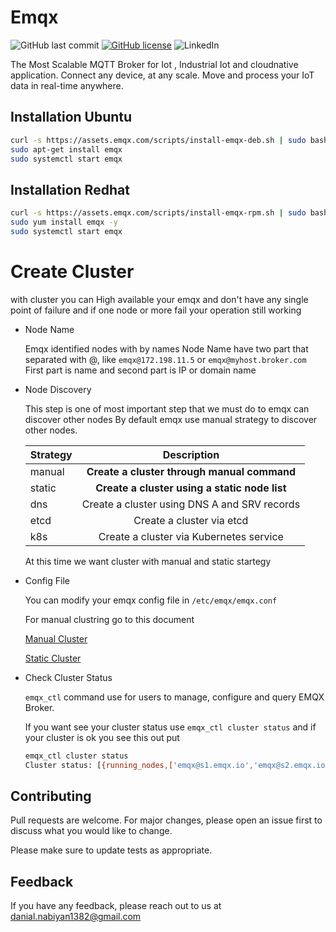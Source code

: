 # Emqx
![GitHub last commit](https://img.shields.io/github/last-commit/DanialNabiyan/Emqx-cluster)
[![GitHub license](https://img.shields.io/github/license/DanialNabiyan/Emqx-cluster)](https://github.com/DanialNabiyan/Emqx-cluster/blob/main/LICENSE)
![LinkedIn](https://shields.io/badge/style-DanialNabiyan-black?logo=linkedin&label=LinkedIn&link=https://www.linkedin.com/in/danial-nabiyan/)

The Most Scalable MQTT Broker for Iot , Industrial Iot and cloudnative application.
Connect any device, at any scale. Move and process your IoT data in real-time anywhere.

## Installation Ubuntu

```bash
curl -s https://assets.emqx.com/scripts/install-emqx-deb.sh | sudo bash
sudo apt-get install emqx
sudo systemctl start emqx
```
## Installation Redhat

```bash
curl -s https://assets.emqx.com/scripts/install-emqx-rpm.sh | sudo bash
sudo yum install emqx -y
sudo systemctl start emqx
```
# Create Cluster
with cluster you can High available your emqx and don't have any single point of failure 
and if one node or more fail your operation still working

- Node Name

  Emqx identified nodes with by names
  Node Name have two part that separated with @, like `emqx@172.198.11.5` or `emqx@myhost.broker.com`
  First part is name and second part is IP or domain name

- Node Discovery

  This step is one of most important step that we must do to emqx can discover other nodes
  By default emqx use manual strategy to discover other nodes.

  | Strategy |  Description  |
  |:-----|:--------:|
  | manual | **Create a cluster through manual command** |
  | static | **Create a cluster using a static node list** |
  | dns  | Create a cluster using DNS A and SRV records |
  | etcd | Create a cluster via etcd |
  | k8s | Create a cluster via Kubernetes service |

  At this time we want cluster with manual and static startegy 
  
- Config File
  
  You can modify your emqx config file in `/etc/emqx/emqx.conf`

  
  For manual clustring go to this document
  
  [Manual Cluster](https://github.com/DanialNabiyan/Emqx-cluster/blob/main/manual%20cluster/README.md)
  
  [Static Cluster](https://github.com/DanialNabiyan/Emqx-cluster/blob/main/static%20cluster/README.md)
  
- Check Cluster Status
  
  `emqx_ctl` command use for users to manage, configure and query EMQX Broker.
  
  If you want see your cluster status use `emqx_ctl cluster status`
  and if your cluster is ok you see this out put
  ```bash
  emqx_ctl cluster status
  Cluster status: [{running_nodes,['emqx@s1.emqx.io','emqx@s2.emqx.io']}]
  ```
  
## Contributing

Pull requests are welcome. For major changes, please open an issue first
to discuss what you would like to change.

Please make sure to update tests as appropriate.

## Feedback

If you have any feedback, please reach out to us at danial.nabiyan1382@gmail.com
